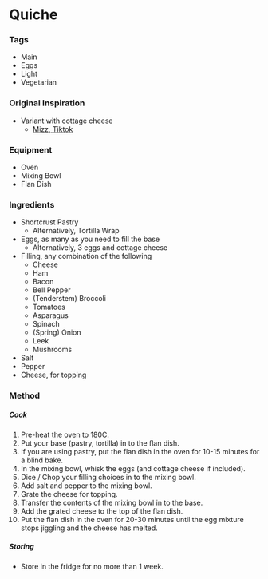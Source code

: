 # Quiche

### Tags

- Main
- Eggs
- Light
- Vegetarian

### Original Inspiration

- Variant with cottage cheese
    - [Mizz, Tiktok](https://www.tiktok.com/@mizzerybelltiktok/video/7350451003654737195)

### Equipment

- Oven
- Mixing Bowl
- Flan Dish

### Ingredients

- Shortcrust Pastry
    - Alternatively, Tortilla Wrap
- Eggs, as many as you need to fill the base
    - Alternatively, 3 eggs and cottage cheese
- Filling, any combination of the following
    - Cheese
    - Ham
    - Bacon
    - Bell Pepper
    - (Tenderstem) Broccoli
    - Tomatoes
    - Asparagus
    - Spinach
    - (Spring) Onion
    - Leek
    - Mushrooms
- Salt
- Pepper
- Cheese, for topping

### Method

##### Cook

1. Pre-heat the oven to 180C.
2. Put your base (pastry, tortilla) in to the flan dish.
3. If you are using pastry, put the flan dish in the oven for 10-15 minutes for a blind bake.
4. In the mixing bowl, whisk the eggs (and cottage cheese if included).
5. Dice / Chop your filling choices in to the mixing bowl.
6. Add salt and pepper to the mixing bowl.
7. Grate the cheese for topping.
8. Transfer the contents of the mixing bowl in to the base.
9. Add the grated cheese to the top of the flan dish.
10. Put the flan dish in the oven for 20-30 minutes until the egg mixture stops jiggling and the cheese has melted.

##### Storing

- Store in the fridge for no more than 1 week.
